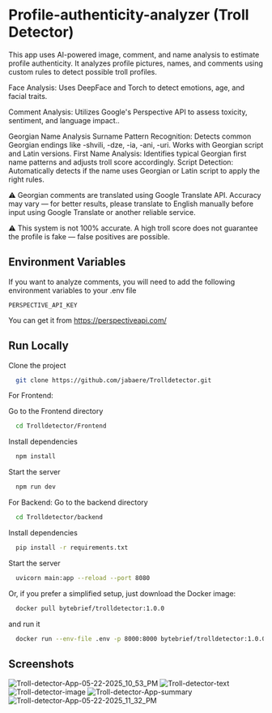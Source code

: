 
# Profile-authenticity-analyzer (Troll Detector)

This app uses AI-powered image, comment, and name analysis to estimate profile authenticity.
It analyzes profile pictures, names, and comments using custom rules to detect possible troll profiles.

Face Analysis: Uses DeepFace and Torch to detect emotions, age, and facial traits.

Comment Analysis: Utilizes Google's Perspective API to assess toxicity, sentiment, and language impact..

Georgian Name Analysis
Surname Pattern Recognition: Detects common Georgian endings like -shvili, -dze, -ia, -ani, -uri. Works with Georgian script and Latin versions.
First Name Analysis: Identifies typical Georgian first name patterns and adjusts troll score accordingly.
Script Detection: Automatically detects if the name uses Georgian or Latin script to apply the right rules.

⚠️ Georgian comments are translated using Google Translate API. Accuracy may vary — for better results, please translate to English manually before input using Google Translate or another reliable service.

⚠️ This system is not 100% accurate. A high troll score does not guarantee the profile is fake — false positives are possible.




## Environment Variables

If you want to analyze comments, you will need to add the following environment variables to your .env file

`PERSPECTIVE_API_KEY`

You can get it from https://perspectiveapi.com/


## Run Locally

Clone the project

```bash
  git clone https://github.com/jabaere/Trolldetector.git
```
For Frontend:

Go to the Frontend directory

```bash
  cd Trolldetector/Frontend
```

Install dependencies

```bash
  npm install
```

Start the server

```bash
  npm run dev
```
For Backend:
Go to the backend directory

```bash
  cd Trolldetector/backend
```
Install dependencies

```bash
  pip install -r requirements.txt

```
Start the server

```bash
  uvicorn main:app --reload --port 8080

```

Or, if you prefer a simplified setup, just download the Docker image:
```bash
  docker pull bytebrief/trolldetector:1.0.0

```
and run it 

```bash
  docker run --env-file .env -p 8000:8000 bytebrief/trolldetector:1.0.0


```


## Screenshots

![Troll-detector-App-05-22-2025_10_53_PM](https://github.com/user-attachments/assets/e90395e9-9a20-4d86-a17f-a8cf84816f24)
![Troll-detector-text](https://github.com/user-attachments/assets/c75d16d2-8891-467a-aecb-0fc7a4d82224)
![Troll-detector-image](https://github.com/user-attachments/assets/6d105cd5-b2fb-4514-82a0-1641906d85e7)
![Troll-detector-App-summary](https://github.com/user-attachments/assets/1547b22e-0dbb-4af8-a327-77e4799fa5df)
![Troll-detector-App-05-22-2025_11_32_PM](https://github.com/user-attachments/assets/0fa0ad0b-5cb4-477d-91a4-4120be1db082)



